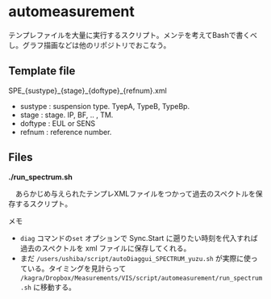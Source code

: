 # automeasurement

テンプレファイルを大量に実行するスクリプト。メンテを考えてBashで書くべし。グラフ描画などは他のリポジトリでおこなう。

## Template file

SPE\_{sustype}\_{stage}\_{doftype}\_{refnum}.xml

 * sustype : suspension type. TyepA, TypeB, TypeBp.
 * stage   : stage. IP, BF, .. , TM.
 * doftype : EUL or SENS
 * refnum  : reference number.


## Files

**./run_spectrum.sh**

　あらかじめ与えられたテンプレXMLファイルをつかって過去のスペクトルを保存するスクリプト。

メモ
 * `diag` コマンドの`set` オプションで Sync.Start に遡りたい時刻を代入すれば過去のスペクトルを xml ファイルに保存してくれる。
 * まだ `/users/ushiba/script/autoDiaggui_SPECTRUM_yuzu.sh` が実際に使っている。タイミングを見計らって `/kagra/Dropbox/Measurements/VIS/script/automeasurement/run_spectrum.sh` に移動する。